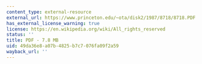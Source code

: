 ```yaml
---
content_type: external-resource
external_url: https://www.princeton.edu/~ota/disk2/1987/8718/8718.PDF
has_external_license_warning: true
license: https://en.wikipedia.org/wiki/All_rights_reserved
status: ''
title: PDF - 7.8 MB
uid: 49da36e8-a07b-4825-b7c7-076fa09f2a59
wayback_url: ''
---
```


